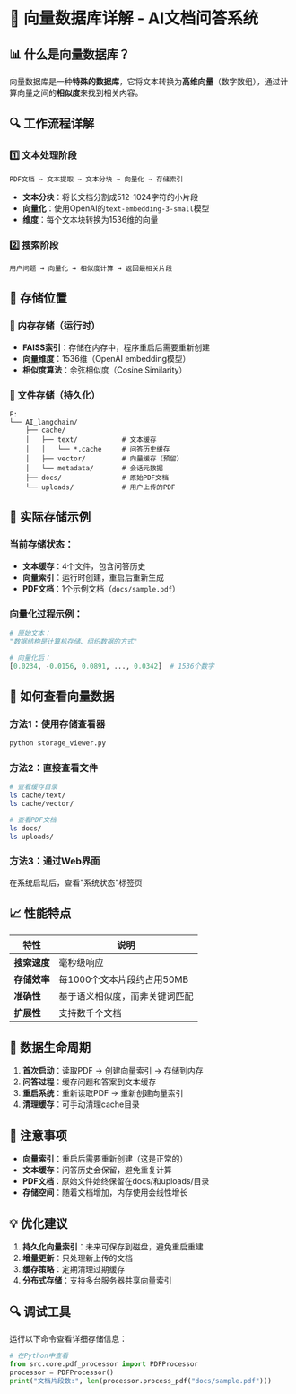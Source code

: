 # 🧠 向量数据库详解 - AI文档问答系统

## 📊 什么是向量数据库？

向量数据库是一种**特殊的数据库**，它将文本转换为**高维向量**（数字数组），通过计算向量之间的**相似度**来找到相关内容。

## 🔍 工作流程详解

### 1️⃣ 文本处理阶段
```
PDF文档 → 文本提取 → 文本分块 → 向量化 → 存储索引
```

- **文本分块**：将长文档分割成512-1024字符的小片段
- **向量化**：使用OpenAI的`text-embedding-3-small`模型
- **维度**：每个文本块转换为1536维的向量

### 2️⃣ 搜索阶段
```
用户问题 → 向量化 → 相似度计算 → 返回最相关片段
```

## 💾 存储位置

### 📁 内存存储（运行时）
- **FAISS索引**：存储在内存中，程序重启后需要重新创建
- **向量维度**：1536维（OpenAI embedding模型）
- **相似度算法**：余弦相似度（Cosine Similarity）

### 📁 文件存储（持久化）
```
F:
└── AI_langchain/
    ├── cache/
    │   ├── text/           # 文本缓存
    │   │   └── *.cache     # 问答历史缓存
    │   ├── vector/         # 向量缓存（预留）
    │   └── metadata/       # 会话元数据
    ├── docs/               # 原始PDF文档
    └── uploads/            # 用户上传的PDF
```

## 🎯 实际存储示例

### 当前存储状态：
- **文本缓存**：4个文件，包含问答历史
- **向量索引**：运行时创建，重启后重新生成
- **PDF文档**：1个示例文档（`docs/sample.pdf`）

### 向量化过程示例：
```python
# 原始文本：
"数据结构是计算机存储、组织数据的方式"

# 向量化后：
[0.0234, -0.0156, 0.0891, ..., 0.0342]  # 1536个数字
```

## 🔧 如何查看向量数据

### 方法1：使用存储查看器
```bash
python storage_viewer.py
```

### 方法2：直接查看文件
```bash
# 查看缓存目录
ls cache/text/
ls cache/vector/

# 查看PDF文档
ls docs/
ls uploads/
```

### 方法3：通过Web界面
在系统启动后，查看"系统状态"标签页

## 📈 性能特点

| 特性 | 说明 |
|------|------|
| **搜索速度** | 毫秒级响应 |
| **存储效率** | 每1000个文本片段约占用50MB |
| **准确性** | 基于语义相似度，而非关键词匹配 |
| **扩展性** | 支持数千个文档 |

## 🔄 数据生命周期

1. **首次启动**：读取PDF → 创建向量索引 → 存储到内存
2. **问答过程**：缓存问题和答案到文本缓存
3. **重启系统**：重新读取PDF → 重新创建向量索引
4. **清理缓存**：可手动清理cache目录

## 🚨 注意事项

- **向量索引**：重启后需要重新创建（这是正常的）
- **文本缓存**：问答历史会保留，避免重复计算
- **PDF文档**：原始文件始终保留在docs/和uploads/目录
- **存储空间**：随着文档增加，内存使用会线性增长

## 💡 优化建议

1. **持久化向量索引**：未来可保存到磁盘，避免重启重建
2. **增量更新**：只处理新上传的文档
3. **缓存策略**：定期清理过期缓存
4. **分布式存储**：支持多台服务器共享向量索引

## 🔍 调试工具

运行以下命令查看详细存储信息：
```python
# 在Python中查看
from src.core.pdf_processor import PDFProcessor
processor = PDFProcessor()
print("文档片段数:", len(processor.process_pdf("docs/sample.pdf")))
```